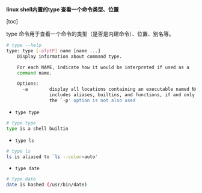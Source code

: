 **linux shell内置的type 查看一个命令类型、位置**

[toc]

type 命令用于查看一个命令的类型（是否是内建命令）、位置、别名等。

```sh
# type --help
type: type [-afptP] name [name ...]
    Display information about command type.

    For each NAME, indicate how it would be interpreted if used as a
    command name.

    Options:
      -a        display all locations containing an executable named NAME;
                includes aliases, builtins, and functions, if and only if
                the `-p' option is not also used

```

- `type type`

```sh
# type type
type is a shell builtin
```

- `type ls`

```sh
# type ls
ls is aliased to `ls --color=auto'
```

- `type date`

```sh
# type date
date is hashed (/usr/bin/date)
```
